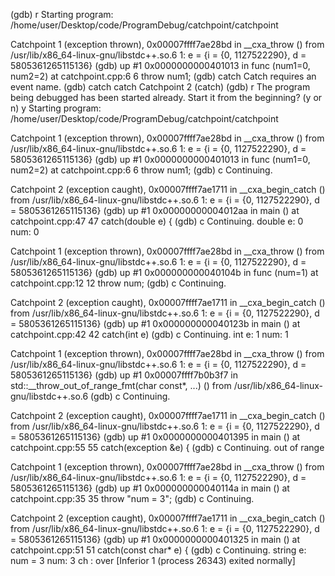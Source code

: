 (gdb) r
Starting program: /home/user/Desktop/code/ProgramDebug/catchpoint/catchpoint 

Catchpoint 1 (exception thrown), 0x00007ffff7ae28bd in __cxa_throw ()
   from /usr/lib/x86_64-linux-gnu/libstdc++.so.6
1: e = {i = {0, 1127522290}, d = 5805361265115136}
(gdb) up
#1  0x0000000000401013 in func (num1=0, num2=2) at catchpoint.cpp:6
6               throw num1;
(gdb) catch 
Catch requires an event name.
(gdb) catch catch 
Catchpoint 2 (catch)
(gdb) r
The program being debugged has been started already.
Start it from the beginning? (y or n) y
Starting program: /home/user/Desktop/code/ProgramDebug/catchpoint/catchpoint 

Catchpoint 1 (exception thrown), 0x00007ffff7ae28bd in __cxa_throw ()
   from /usr/lib/x86_64-linux-gnu/libstdc++.so.6
1: e = {i = {0, 1127522290}, d = 5805361265115136}
(gdb) up
#1  0x0000000000401013 in func (num1=0, num2=2) at catchpoint.cpp:6
6               throw num1;
(gdb) c
Continuing.

Catchpoint 2 (exception caught), 0x00007ffff7ae1711 in __cxa_begin_catch ()
   from /usr/lib/x86_64-linux-gnu/libstdc++.so.6
1: e = {i = {0, 1127522290}, d = 5805361265115136}
(gdb) up
#1  0x00000000004012aa in main () at catchpoint.cpp:47
47              catch(double e) {
(gdb) c
Continuing.
double e: 0
num: 0

Catchpoint 1 (exception thrown), 0x00007ffff7ae28bd in __cxa_throw ()
   from /usr/lib/x86_64-linux-gnu/libstdc++.so.6
1: e = {i = {0, 1127522290}, d = 5805361265115136}
(gdb) up
#1  0x000000000040104b in func (num=1) at catchpoint.cpp:12
12          throw num;
(gdb) c
Continuing.

Catchpoint 2 (exception caught), 0x00007ffff7ae1711 in __cxa_begin_catch ()
   from /usr/lib/x86_64-linux-gnu/libstdc++.so.6
1: e = {i = {0, 1127522290}, d = 5805361265115136}
(gdb) up
#1  0x000000000040123b in main () at catchpoint.cpp:42
42              catch(int e)
(gdb) c
Continuing.
int e: 1
num: 1

Catchpoint 1 (exception thrown), 0x00007ffff7ae28bd in __cxa_throw ()
   from /usr/lib/x86_64-linux-gnu/libstdc++.so.6
1: e = {i = {0, 1127522290}, d = 5805361265115136}
(gdb) up
#1  0x00007ffff7b0b3f7 in std::__throw_out_of_range_fmt(char const*, ...) ()
   from /usr/lib/x86_64-linux-gnu/libstdc++.so.6
(gdb) c
Continuing.

Catchpoint 2 (exception caught), 0x00007ffff7ae1711 in __cxa_begin_catch ()
   from /usr/lib/x86_64-linux-gnu/libstdc++.so.6
1: e = {i = {0, 1127522290}, d = 5805361265115136}
(gdb) up
#1  0x0000000000401395 in main () at catchpoint.cpp:55
55              catch(exception &e) {
(gdb) c
Continuing.
out of range

Catchpoint 1 (exception thrown), 0x00007ffff7ae28bd in __cxa_throw ()
   from /usr/lib/x86_64-linux-gnu/libstdc++.so.6
1: e = {i = {0, 1127522290}, d = 5805361265115136}
(gdb) up
#1  0x000000000040114a in main () at catchpoint.cpp:35
35                      throw "num = 3";
(gdb) c
Continuing.

Catchpoint 2 (exception caught), 0x00007ffff7ae1711 in __cxa_begin_catch ()
   from /usr/lib/x86_64-linux-gnu/libstdc++.so.6
1: e = {i = {0, 1127522290}, d = 5805361265115136}
(gdb) up
#1  0x0000000000401325 in main () at catchpoint.cpp:51
51              catch(const char* e) {
(gdb) c
Continuing.
string e: num = 3
num: 3
ch : 
over
[Inferior 1 (process 26343) exited normally]